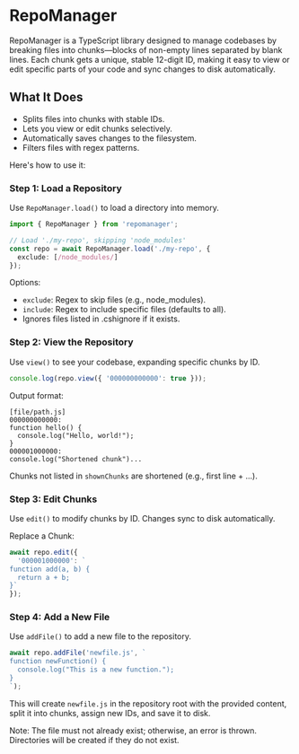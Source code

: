 # RepoManager

RepoManager is a TypeScript library designed to manage codebases by breaking
files into chunks—blocks of non-empty lines separated by blank lines. Each chunk
gets a unique, stable 12-digit ID, making it easy to view or edit specific parts
of your code and sync changes to disk automatically.

## What It Does

- Splits files into chunks with stable IDs.
- Lets you view or edit chunks selectively.
- Automatically saves changes to the filesystem.
- Filters files with regex patterns.

Here's how to use it:

### Step 1: Load a Repository

Use `RepoManager.load()` to load a directory into memory.

```typescript
import { RepoManager } from 'repomanager';

// Load './my-repo', skipping 'node_modules'
const repo = await RepoManager.load('./my-repo', {
  exclude: [/node_modules/]
});
```

Options:

- `exclude`: Regex to skip files (e.g., node_modules).
- `include`: Regex to include specific files (defaults to all).
- Ignores files listed in .cshignore if it exists.

### Step 2: View the Repository

Use `view()` to see your codebase, expanding specific chunks by ID.

```typescript
console.log(repo.view({ '000000000000': true }));
```

Output format:

```text
[file/path.js]
000000000000:
function hello() {
  console.log("Hello, world!");
}
000001000000:
console.log("Shortened chunk")...
```

Chunks not listed in `shownChunks` are shortened (e.g., first line + ...).

### Step 3: Edit Chunks

Use `edit()` to modify chunks by ID. Changes sync to disk automatically.

Replace a Chunk:

```typescript
await repo.edit({
  '000001000000': `
function add(a, b) {
  return a + b;
}`
});
```

### Step 4: Add a New File

Use `addFile()` to add a new file to the repository.

```typescript
await repo.addFile('newfile.js', `
function newFunction() {
  console.log("This is a new function.");
}
`);
```

This will create `newfile.js` in the repository root with the provided content, split it into chunks, assign new IDs, and save it to disk.

Note: The file must not already exist; otherwise, an error is thrown. Directories will be created if they do not exist.
